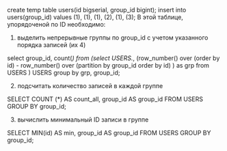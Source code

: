 create temp table users(id bigserial, group_id bigint);
insert into users(group_id) values (1), (1), (1), (2), (1), (3);
В этой таблице, упорядоченой по ID необходимо:
  1. выделить непрерывные группы по group_id с учетом указанного порядка записей (их 4)

  select group_id, count(*)
  from (select USERS.*,
               (row_number() over (order by id) -
                row_number() over (partition by group_id order by id)
               ) as grp
        from USERS
       ) USERS
  group by grp, group_id;

  2. подсчитать количество записей в каждой группе

  SELECT COUNT (*) AS count_all, group_id AS group_id FROM USERS GROUP BY group_id;

  3. вычислить минимальный ID записи в группе

  SELECT MIN(id) AS min, group_id AS group_id FROM USERS GROUP BY group_id;
